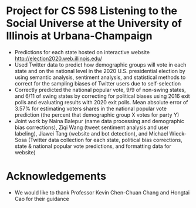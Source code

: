 # Project for CS 598 Listening to the Social Universe at the University of Illinois at Urbana-Champaign
- Predictions for each state hosted on interactive website http://election2020.web.illinois.edu/
- Used Twitter data to predict how demographic groups will vote in each state and on the national level in the 2020 U.S. presidential election by using semantic analysis, sentiment analysis, and statistical methods to correct for the sampling biases of Twitter users due to self-selection
- Correctly predicted the national popular vote, 9/9 of non-swing states, and 6/11 of swing states by correcting for political biases using 2016 exit polls and evaluating results with 2020 exit polls. Mean absolute error of 3.57% for estimating voters shares in the national popular vote prediction (the percent that demographic group X votes for party Y)
- Joint work by Naina Balepur (name data processing and demographic bias corrections), Ziqi Wang (tweet sentiment analysis and user labeling), Jiawei Tang (website and bot detection), and Michael Wieck-Sosa (Twitter data collection for each state, political bias corrections, state & national popular vote predictions, and formatting data for website)
# Acknowledgements
- We would like to thank Professor Kevin Chen-Chuan Chang and Hongtai Cao for their guidance
